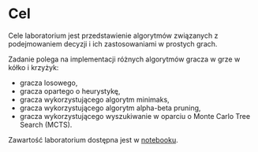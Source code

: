# Cel

Cele laboratorium jest przedstawienie algorytmów związanych z podejmowaniem 
decyzji i ich zastosowaniami w prostych grach.

Zadanie polega na implementacji różnych algorytmów gracza w grze w kółko i krzyżyk:
* gracza losowego,
* gracza opartego o heurystykę,
* gracza wykorzystującego algorytm minimaks,
* gracza wykorzystującego algorytm alpha-beta pruning,
* gracza wykorzystującego wyszukiwanie w oparciu o Monte Carlo Tree Search (MCTS).

Zawartość laboratorium dostępna jest w [notebooku](tictactoe.ipynb).